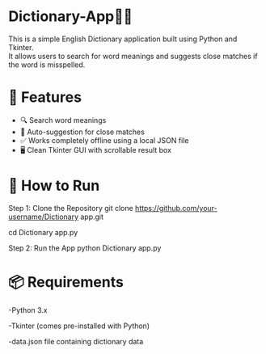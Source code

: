# Dictionary-App🧠📖

This is a simple English Dictionary application built using Python and Tkinter.  
It allows users to search for word meanings and suggests close matches if the word is misspelled.

# 📌 Features

- 🔍 Search word meanings
- 💬 Auto-suggestion for close matches
- ✅ Works completely offline using a local JSON file
- 🖥️ Clean Tkinter GUI with scrollable result box

# 🚀 How to Run
Step 1: Clone the Repository
git clone https://github.com/your-username/Dictionary app.git

cd Dictionary app.py

Step 2: Run the App
python Dictionary app.py

# 📦 Requirements
-Python 3.x

-Tkinter (comes pre-installed with Python)

-data.json file containing dictionary data
